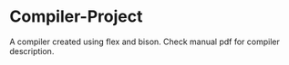 # Compiler-Project
A compiler created using flex and bison. Check manual pdf for compiler description.
